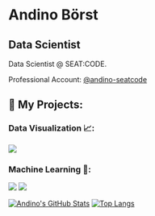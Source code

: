 # Andino Börst
## Data Scientist

Data Scientist @ SEAT:CODE.

Professional Account: [@andino-seatcode](https://github.com/andino-seatcode)


## :rocket: My Projects:

### Data Visualization 📈:

[![](https://img.shields.io/badge/-🦠%20Covid%20vs%20Temperature-000)](https://github.com/andinoboerst/Covid-19-vs.-Temperature)

### Machine Learning 🗿:

[![](https://img.shields.io/badge/-🏡%20Blight%20Tickets%20Classification-000)](https://github.com/andinoboerst/Blight-Tickets-Detroit)
[![](https://img.shields.io/badge/-🧠%20Neural%20Network%20in%20Python-000)](https://github.com/andinoboerst/NeuralNetwork_Python)


[![Andino's GitHub Stats](https://github-readme-stats.vercel.app/api?username=andinoboerst&show_icons=true&theme=gruvbox)](https://github.com/andinoboerst)
[![Top Langs](https://github-readme-stats.vercel.app/api/top-langs/?username=andinoboerst&show_icons=true&theme=gruvbox)](https://github.com/andinoboerst)
